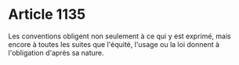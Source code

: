 # Article 1135

Les conventions obligent non seulement à ce qui y est exprimé, mais encore à toutes les suites que l'équité, l'usage ou la loi donnent à l'obligation d'après sa nature.